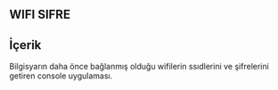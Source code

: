 ## WIFI SIFRE
## İçerik
   Bilgisyarın daha önce bağlanmış olduğu wifilerin ssıdlerini ve şifrelerini getiren console uygulaması.